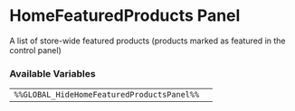 # HomeFeaturedProducts Panel

A list of store-wide featured products (products marked as featured in the control panel)

### Available Variables
|||
|---|---|
| `%%GLOBAL_HideHomeFeaturedProductsPanel%%` |
